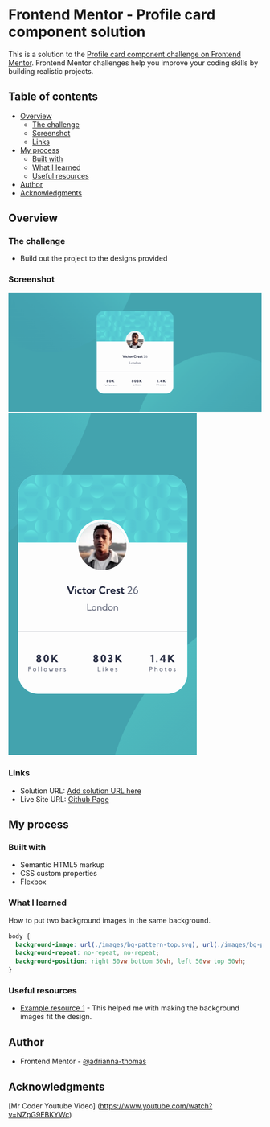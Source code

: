 # Frontend Mentor - Profile card component solution

This is a solution to the [Profile card component challenge on Frontend Mentor](https://www.frontendmentor.io/challenges/profile-card-component-cfArpWshJ). Frontend Mentor challenges help you improve your coding skills by building realistic projects.

## Table of contents

- [Overview](#overview)
  - [The challenge](#the-challenge)
  - [Screenshot](#screenshot)
  - [Links](#links)
- [My process](#my-process)
  - [Built with](#built-with)
  - [What I learned](#what-i-learned)
  - [Useful resources](#useful-resources)
- [Author](#author)
- [Acknowledgments](#acknowledgments)

## Overview

### The challenge

- Build out the project to the designs provided

### Screenshot

![](images/screenshot.png) ![](images/screenshot-mobile.png)

### Links

- Solution URL: [Add solution URL here](https://your-solution-url.com)
- Live Site URL: [Github Page](https://adrianna-thomas.github.io/profile-card-component/)

## My process

### Built with

- Semantic HTML5 markup
- CSS custom properties
- Flexbox

### What I learned

How to put two background images in the same background.

```css
body {
  background-image: url(./images/bg-pattern-top.svg), url(./images/bg-pattern-bottom.svg);
  background-repeat: no-repeat, no-repeat;
  background-position: right 50vw bottom 50vh, left 50vw top 50vh;
}
```

### Useful resources

- [Example resource 1](https://www.youtube.com/watch?v=NZpG9EBKYWc) - This helped me with making the background images fit the design.

## Author

- Frontend Mentor - [@adrianna-thomas](https://www.frontendmentor.io/profile/adrianna-thomas)

## Acknowledgments

[Mr Coder Youtube Video] (https://www.youtube.com/watch?v=NZpG9EBKYWc)
